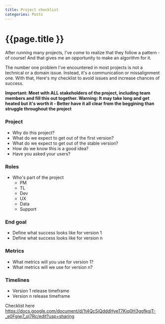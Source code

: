 ```yaml
---
title: Project checklist
categories: Posts
---
```


# {{page.title }}

After running many projects, I've come to realize that they follow a pattern - of course! And that gives me an opportunity to make an algorithm for it.

The number one problem I've encountered in most projects is not a technical or a domain issue. Instead, it's a communication or missalignment one. With that, Here's my checklist to avoid issues and increase chances of success.

**Important: Meet with ALL stakeholders of the project, including team members and fill this out together. Warning: It may take long and get heated but it's worth it - Better have it all clear from the beggining than struggle throughout the project**

### Project

* Why do this project?
* What do we expect to get out of the first version?
* What do we expect to get out of the stable version?
* How do we know this is a good idea?
* Have you asked your users?

### Roles

* Who's part of the project
  * PM
  * TL
  * Dev
  * UX
  * Data
  * Support

### End goal

* Define what success looks like for version 1
* Define what success looks like for version n

### Metrics

* What metrics will you use for version 1?
* What metrics will we use for version n?

### Timelines

* Version 1 release timeframe
* Version n release timeframe

Checklist here <https://docs.google.com/document/d/1t4QcSjQdddHyeT7Kiq0H3ggfkgjT-_e0Fgiw7_oI7Rc/edit?usp=sharing>
